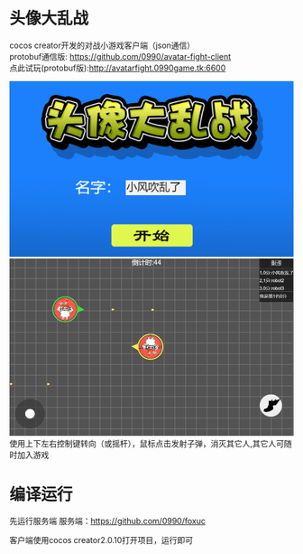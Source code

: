 # 头像大乱战
cocos creator开发的对战小游戏客户端（json通信）<br>
protobuf通信版: https://github.com/0990/avatar-fight-client<br>
点此试玩(protobuf版):http://avatarfight.0990game.tk:6600<br>

![login](doc/login.png)<br>
![game](doc/game.png)<br>
使用上下左右控制键转向（或摇杆），鼠标点击发射子弹，消灭其它人,其它人可随时加入游戏

# 编译运行

先运行服务端
服务端：https://github.com/0990/foxuc

客户端使用cocos creator2.0.10打开项目，运行即可

